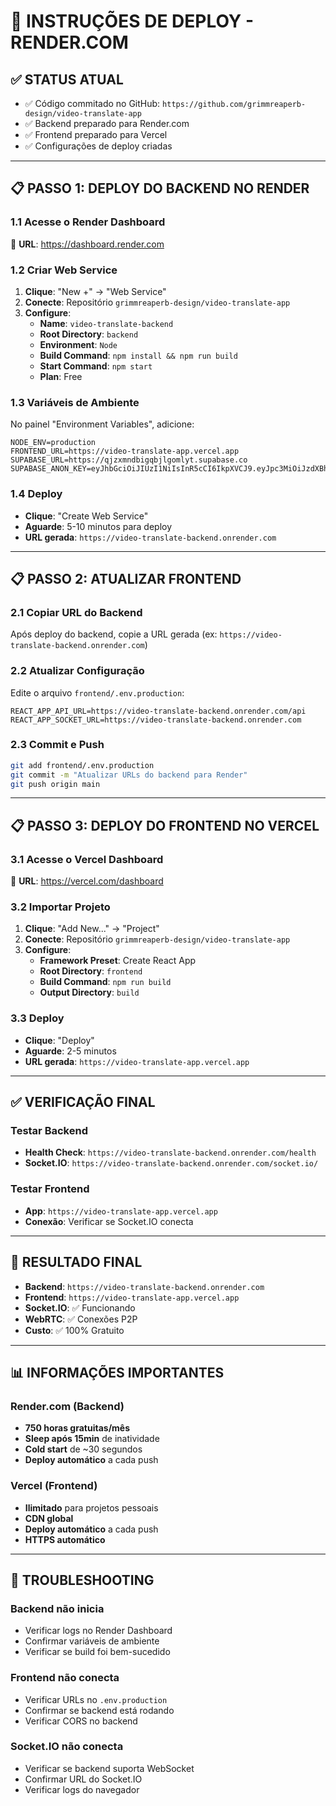 # 🚀 INSTRUÇÕES DE DEPLOY - RENDER.COM

## ✅ **STATUS ATUAL**
- ✅ Código commitado no GitHub: `https://github.com/grimmreaperb-design/video-translate-app`
- ✅ Backend preparado para Render.com
- ✅ Frontend preparado para Vercel
- ✅ Configurações de deploy criadas

---

## 📋 **PASSO 1: DEPLOY DO BACKEND NO RENDER**

### **1.1 Acesse o Render Dashboard**
🔗 **URL**: https://dashboard.render.com

### **1.2 Criar Web Service**
1. **Clique**: "New +" → "Web Service"
2. **Conecte**: Repositório `grimmreaperb-design/video-translate-app`
3. **Configure**:
   - **Name**: `video-translate-backend`
   - **Root Directory**: `backend`
   - **Environment**: `Node`
   - **Build Command**: `npm install && npm run build`
   - **Start Command**: `npm start`
   - **Plan**: Free

### **1.3 Variáveis de Ambiente**
No painel "Environment Variables", adicione:

```env
NODE_ENV=production
FRONTEND_URL=https://video-translate-app.vercel.app
SUPABASE_URL=https://qjzxmndbigqbjlgomlyt.supabase.co
SUPABASE_ANON_KEY=eyJhbGciOiJIUzI1NiIsInR5cCI6IkpXVCJ9.eyJpc3MiOiJzdXBhYmFzZSIsInJlZiI6InFqenhtbmRiaWdxYmpsZ29tbHl0Iiwicm9sZSI6ImFub24iLCJpYXQiOjE3NTQwNzAyMDcsImV4cCI6MjA2OTY0NjIwN30.kPajcm1JBR0m9T5p5chX9M1PUxJWu5oGjnWJQDptpeA
```

### **1.4 Deploy**
- **Clique**: "Create Web Service"
- **Aguarde**: 5-10 minutos para deploy
- **URL gerada**: `https://video-translate-backend.onrender.com`

---

## 📋 **PASSO 2: ATUALIZAR FRONTEND**

### **2.1 Copiar URL do Backend**
Após deploy do backend, copie a URL gerada (ex: `https://video-translate-backend.onrender.com`)

### **2.2 Atualizar Configuração**
Edite o arquivo `frontend/.env.production`:

```env
REACT_APP_API_URL=https://video-translate-backend.onrender.com/api
REACT_APP_SOCKET_URL=https://video-translate-backend.onrender.com
```

### **2.3 Commit e Push**
```bash
git add frontend/.env.production
git commit -m "Atualizar URLs do backend para Render"
git push origin main
```

---

## 📋 **PASSO 3: DEPLOY DO FRONTEND NO VERCEL**

### **3.1 Acesse o Vercel Dashboard**
🔗 **URL**: https://vercel.com/dashboard

### **3.2 Importar Projeto**
1. **Clique**: "Add New..." → "Project"
2. **Conecte**: Repositório `grimmreaperb-design/video-translate-app`
3. **Configure**:
   - **Framework Preset**: Create React App
   - **Root Directory**: `frontend`
   - **Build Command**: `npm run build`
   - **Output Directory**: `build`

### **3.3 Deploy**
- **Clique**: "Deploy"
- **Aguarde**: 2-5 minutos
- **URL gerada**: `https://video-translate-app.vercel.app`

---

## ✅ **VERIFICAÇÃO FINAL**

### **Testar Backend**
- **Health Check**: `https://video-translate-backend.onrender.com/health`
- **Socket.IO**: `https://video-translate-backend.onrender.com/socket.io/`

### **Testar Frontend**
- **App**: `https://video-translate-app.vercel.app`
- **Conexão**: Verificar se Socket.IO conecta

---

## 🎉 **RESULTADO FINAL**

- **Backend**: `https://video-translate-backend.onrender.com`
- **Frontend**: `https://video-translate-app.vercel.app`
- **Socket.IO**: ✅ Funcionando
- **WebRTC**: ✅ Conexões P2P
- **Custo**: ✅ 100% Gratuito

---

## 📊 **INFORMAÇÕES IMPORTANTES**

### **Render.com (Backend)**
- **750 horas gratuitas/mês**
- **Sleep após 15min** de inatividade
- **Cold start** de ~30 segundos
- **Deploy automático** a cada push

### **Vercel (Frontend)**
- **Ilimitado** para projetos pessoais
- **CDN global**
- **Deploy automático** a cada push
- **HTTPS automático**

---

## 🔧 **TROUBLESHOOTING**

### **Backend não inicia**
- Verificar logs no Render Dashboard
- Confirmar variáveis de ambiente
- Verificar se build foi bem-sucedido

### **Frontend não conecta**
- Verificar URLs no `.env.production`
- Confirmar se backend está rodando
- Verificar CORS no backend

### **Socket.IO não conecta**
- Verificar se backend suporta WebSocket
- Confirmar URL do Socket.IO
- Verificar logs do navegador